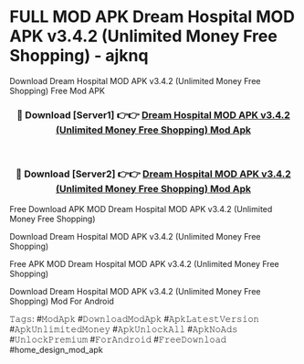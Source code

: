 # FULL MOD APK Dream Hospital MOD APK v3.4.2 (Unlimited Money Free Shopping) - ajknq
Download Dream Hospital MOD APK v3.4.2 (Unlimited Money Free Shopping) Free Mod APK

<div align="center">
<h3>🔴 Download [Server1] 👉👉 <a href="https://apk-comot.site?title=Dream_Hospital_MOD_APK_v3.4.2_(Unlimited_Money_Free_Shopping)">Dream Hospital MOD APK v3.4.2 (Unlimited Money Free Shopping) Mod Apk</a></h3><br>

<h3>🔴 Download [Server2] 👉👉 <a href="https://apk-comot.site?title=Dream_Hospital_MOD_APK_v3.4.2_(Unlimited_Money_Free_Shopping)">Dream Hospital MOD APK v3.4.2 (Unlimited Money Free Shopping) Mod Apk</a></h3>
</div>


Free Download APK MOD Dream Hospital MOD APK v3.4.2 (Unlimited Money Free Shopping)

Download Dream Hospital MOD APK v3.4.2 (Unlimited Money Free Shopping) 

Free APK MOD Dream Hospital MOD APK v3.4.2 (Unlimited Money Free Shopping) 

Download Dream Hospital MOD APK v3.4.2 (Unlimited Money Free Shopping) Mod For Android

𝚃𝚊𝚐𝚜: #𝙼𝚘𝚍𝙰𝚙𝚔 #𝙳𝚘𝚠𝚗𝚕𝚘𝚊𝚍𝙼𝚘𝚍𝙰𝚙𝚔 #𝙰𝚙𝚔𝙻𝚊𝚝𝚎𝚜𝚝𝚅𝚎𝚛𝚜𝚒𝚘𝚗 #𝙰𝚙𝚔𝚄𝚗𝚕𝚒𝚖𝚒𝚝𝚎𝚍𝙼𝚘𝚗𝚎𝚢 #𝙰𝚙𝚔𝚄𝚗𝚕𝚘𝚌𝚔𝙰𝚕𝚕 #𝙰𝚙𝚔𝙽𝚘𝙰𝚍𝚜 #𝚄𝚗𝚕𝚘𝚌𝚔𝙿𝚛𝚎𝚖𝚒𝚞𝚖 #𝙵𝚘𝚛𝙰𝚗𝚍𝚛𝚘𝚒𝚍 #𝙵𝚛𝚎𝚎𝙳𝚘𝚠𝚗𝚕𝚘𝚊𝚍 #home_design_mod_apk
